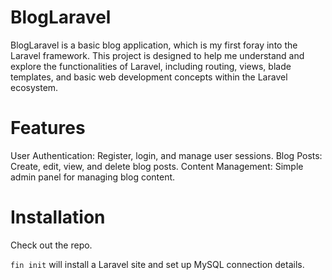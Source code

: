 # BlogLaravel

BlogLaravel is a basic blog application, which is my first foray into the Laravel framework. This project is designed to help me understand and explore the functionalities of Laravel, including routing, views, blade templates, and basic web development concepts within the Laravel ecosystem.

# Features

User Authentication: Register, login, and manage user sessions.
Blog Posts: Create, edit, view, and delete blog posts.
Content Management: Simple admin panel for managing blog content.

# Installation
Check out the repo.

`fin init` will install a Laravel site and set up MySQL connection details.
